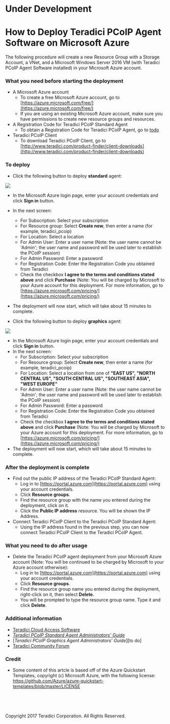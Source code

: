 # Under Development

# How to Deploy Teradici PCoIP Agent Software on Microsoft Azure

The following procedure will create a new Resource Group with a Storage Account, a VNet, and a Microsoft Windows Server 2016 VM (with Teradici PCoIP Agent Software installed) in your Microsoft Azure account.

### What you need before starting the deployment

- A Microsoft Azure account
    * To create a free Microsoft Azure account, go to [https://azure.microsoft.com/free/](https://azure.microsoft.com/free/)
	* If you are using an existing Microsoft Azure account, make sure you have permissions to create new resource groups and resources.
- A Registration Code for Teradici PCoIP Standard Agent
    * To obtain a Registration Code for Teradici PCoIP Agent, go to [todo](todo)
- Teradici PCoIP Client
    * To download Teradici PCoIP Client, go to [http://www.teradici.com/product-finder/client-downloads](http://www.teradici.com/product-finder/client-downloads)	

### To deploy

- Click the following button to deploy **standard** agent:

<a target="_blank" href="https://portal.azure.com/#create/Microsoft.Template/uri/https%3A%2F%2Fdevtemplatestore.blob.core.windows.net%2Ftemplates%2Fmaster%2Fdeployments%2Fazure%2Fazure-deploy-sa-windows2016.json">
    <img src="http://azuredeploy.net/deploybutton.png"/>
</a>

- In the Microsoft Azure login page, enter your account credentials and click **Sign in** button.
- In the next screen:
    * For Subscription: Select your subscription
	* For Resource group: Select **Create new**, then enter a name (for example, teradici_pcoip)
	* For Location: Select a location
	* For Admin User: Enter a user name (Note: the user name cannot be 'Admin'; the user name and password will be used later to establish the PCoIP session)
	* For Admin Password: Enter a password
	* For Registration Code: Enter the Registration Code you obtained from Teradici
	* Check the checkbox **I agree to the terms and conditions stated above** and click **Purchase** (Note: You will be charged by Microsoft to your Azure account for this deployment. For more information, go to [https://azure.microsoft.com/pricing/](https://azure.microsoft.com/pricing/)
- The deployment will now start, which will take about 15 minutes to complete.

- Click the following button to deploy **graphics** agent:

<a target="_blank" href="https://portal.azure.com/#create/Microsoft.Template/uri/https%3A%2F%2Fdevtemplatestore.blob.core.windows.net%2Ftemplates%2Fmaster%2Fdeployments%2Fazure%2Fazure-deploy-ga-windows2016.json">
    <img src="http://azuredeploy.net/deploybutton.png"/>
</a>

- In the Microsoft Azure login page, enter your account credentials and click **Sign in** button.
- In the next screen:
    * For Subscription: Select your subscription
	* For Resource group: Select **Create new**, then enter a name (for example, teradici_pcoip)
	* For Location: Select a location from one of **"EAST US", "NORTH CENTRAL US", "SOUTH CENTRAL US", "SOUTHEAST ASIA", "WEST EUROPE"**
	* For Admin User: Enter a user name (Note: the user name cannot be 'Admin'; the user name and password will be used later to establish the PCoIP session)
	* For Admin Password: Enter a password
	* For Registration Code: Enter the Registration Code you obtained from Teradici
	* Check the checkbox **I agree to the terms and conditions stated above** and click **Purchase** (Note: You will be charged by Microsoft to your Azure account for this deployment. For more information, go to [https://azure.microsoft.com/pricing/](https://azure.microsoft.com/pricing/)
- The deployment will now start, which will take about 15 minutes to complete.
	
### After the deployment is complete

- Find out the public IP address of the Teradici PCoIP Standard Agent:
    * Log in to [https://portal.azure.com](https://portal.azure.com) using your account credentials.
	* Click **Resource groups**.
	* Find the resource group with the name you entered during the deployment, click on it.
	* Click the **Public IP address** resource. You will be shown the IP Address.
- Connect Teradici PCoIP Client to the Teradici PCoIP Standard Agent:
	* Using the IP address found in the previous step, you can now connect Teradici PCoIP Client to the Teradici PCoIP Agent.

### What you need to do after usage

- Delete the Teradici PCoIP agent deployment from your Microsoft Azure account (Note: You will be continued to be charged by Microsoft to your Azure account otherwise):
    * Log in to [https://portal.azure.com](https://portal.azure.com) using your account credentials.
    * Click **Resource groups**.
    * Find the resource group name you entered during the deployment, right-click on it, then select **Delete**.
    * You will be prompted to type the resource group name. Type it and click **Delete**.

### Additional information
  * [Teradici Cloud Access Software](http://www.teradici.com/products-and-solutions/pcoip-products/cloud-access-software)
  * [*Teradici PCoIP Standard Agent Administrators' Guide*](http://www.teradici.com/web-help/ter1505006/2.7/)
  * [*Teradici PCoIP Graphics Agent Administrators' Guide*][to do]
  * [Teradici Community Forum](https://communities.teradici.com/)
  
### Credit
  * Some content of this artcle is based off of the Azure Quickstart Templates, copyright (c) Microsoft Azure, with the following license: https://github.com/Azure/azure-quickstart-templates/blob/master/LICENSE

  
<p>&nbsp;</p>
<p>&nbsp;</p>
Copyright 2017 Teradici Corporation. All Rights Reserved.